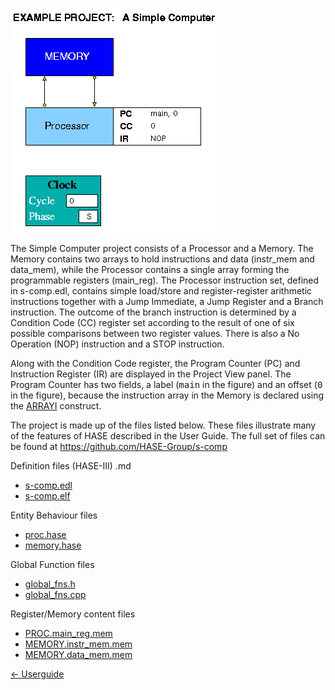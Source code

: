 ![Simple Computer Project](images/s-comp.gif)

The Simple Computer project consists of a Processor and a Memory.  The Memory contains two arrays to hold instructions and data (instr\_mem and data\_mem), while the Processor contains a single array forming the programmable registers (main\_reg). The Processor instruction set, defined in s-comp.edl, contains simple load/store and register-register arithmetic instructions together with a Jump Immediate, a Jump Register and a Branch instruction. The outcome of the branch instruction is determined by a Condition Code (CC) register set according to the result of one of six possible comparisons between two register values. There is also a No Operation (NOP) instruction and a STOP instruction.

Along with the Condition Code register, the Program Counter (PC) and Instruction Register (IR) are displayed in the Project View panel. The Program Counter has two fields, a label (<tt>main</tt> in the
figure) and an offset (<tt>0</tt> in the figure), because the instruction array in the Memory is declared using the [ARRAYI](<paramlib.md#arrayi">) construct. 

The project is made up of the files listed below. These files illustrate many of the features of HASE described in the User Guide. The full set of files can be found at <https://github.com/HASE-Group/s-comp>

Definition files (HASE-III)
.md
- [s-comp.edl](sc-edl.md)
- [s-comp.elf](sc-elf.md)
 
Entity Behaviour files

- [proc.hase](sc-proc-hase.md)
- [memory.hase](sc-mem-hase.md)

Global Function files

- [global_fns.h](sc-global-h.md)
- [global_fns.cpp](sc-global-c.md)

Register/Memory content files

- [PROC.main_reg.mem](sc-regs.md)
- [MEMORY.instr_mem.mem](sc-i-mem.md)
- [MEMORY.data_mem.mem](sc-d-mem.md)

[<- Userguide](Userguide.md)
